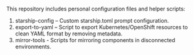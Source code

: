 This repository includes personal configuration files and helper scripts:

1. starship-config – Custom starship.toml prompt configuration.
2. export-to-yaml – Script to export Kubernetes/OpenShift resources to clean YAML format by removing metadata.
3. mirror-tools - Scripts for mirroring components in disconnected environments. 
